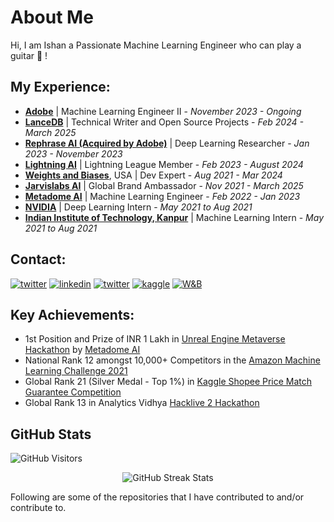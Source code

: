 # About Me
Hi, I am Ishan a Passionate Machine Learning Engineer who can play a guitar 🎸 !

## My Experience:

- [**Adobe**](https://www.adobe.com/) | Machine Learning Engineer II - *November 2023 - Ongoing*
- [**LanceDB**](https://lancedb.com/) | Technical Writer and Open Source Projects - *Feb 2024 - March 2025*
- [**Rephrase AI (Acquired by Adobe)**](https://www.rephrase.ai/) | Deep Learning Researcher - *Jan 2023 - November 2023*
- [**Lightning AI**](https://lightning.ai/) | Lightning League Member - *Feb 2023 - August 2024*
- [**Weights and Biases**](https://wandb.ai/), USA | Dev Expert - *Aug 2021 - Mar 2024*  
- [**Jarvislabs AI**](https://jarvislabs.ai/) | Global Brand Ambassador - *Nov 2021 - March 2025*  
- [**Metadome AI**](https://www.metadome.ai/) | Machine Learning Engineer - *Feb 2022 - Jan 2023*
- [**NVIDIA**](https://www.nvidia.com/) | Deep Learning Intern - *May 2021 to Aug 2021*                                 
- [**Indian Institute of Technology, Kanpur**](https://www.iitk.ac.in/) | Machine Learning Intern - *May 2021 to Aug 2021*                       

## Contact:

<a href="mailto:ishandutta0098@gmail.com" target="_blank"><img src="https://img.shields.io/badge/Gmail-D14836?style=for-the-badge&logo=gmail&logoColor=white" alt="twitter"></a>
<a href="https://www.linkedin.com/in/ishandutta0098/" target="_blank"><img src="https://img.shields.io/badge/LinkedIn-0077B5?style=for-the-badge&logo=linkedin&logoColor=white" alt="linkedin"></a>
<a href="https://twitter.com/ishandutta0098" target="_blank"><img src="https://img.shields.io/badge/Twitter-1DA1F2?style=for-the-badge&logo=twitter&logoColor=white" alt="twitter"></a>
<a href="https://www.kaggle.com/ishandutta" target="_blank"><img src="https://img.shields.io/badge/Kaggle-20BEFF?style=for-the-badge&logo=Kaggle&logoColor=white" alt="kaggle"></a>
<a href="https://wandb.ai/ishandutta" target="_blank"><img src="https://img.shields.io/badge/Weights_&_Biases-FFBE00?style=for-the-badge&logo=WeightsAndBiases&logoColor=white" alt="W&B"></a>

## Key Achievements:
- 1st Position and Prize of INR 1 Lakh in [Unreal Engine Metaverse Hackathon](https://www.linkedin.com/feed/update/urn:li:activity:6963713338170060800/?updateEntityUrn=urn%3Ali%3Afs_updateV2%3A%28urn%3Ali%3Aactivity%3A6963713338170060800%2CFEED_DETAIL%2CEMPTY%2CDEFAULT%2Cfalse%29) by [Metadome AI](https://www.metadome.ai/)
- National Rank 12 amongst 10,000+ Competitors in the [Amazon Machine Learning Challenge 2021](https://www.hackerearth.com/login/?next=/challenges/competitive/amazon-ml-challenge/instructions/)
- Global Rank 21 (Silver Medal - Top 1%) in [Kaggle Shopee Price Match Guarantee Competition](https://www.kaggle.com/competitions/shopee-product-matching/overview)
- Global Rank 13 in Analytics Vidhya [Hacklive 2 Hackathon](https://www.kaggle.com/competitions/shopee-product-matching/overview)

## GitHub Stats

<p>
    <img class="center" alt="GitHub Visitors" src="https://visitor-badge.laobi.icu/badge?page_id=ishandutta0098.ishandutta0098"/>
</p>

<p align="center"> 
    <img src="https://github-readme-stats.vercel.app/api?username=ishandutta0098&count_private=true&show_icons=true&count_private=true&theme=radical" alt="GitHub Streak Stats"/>
    <br>
</p>

Following are some of the repositories that I have contributed to and/or contribute to.
